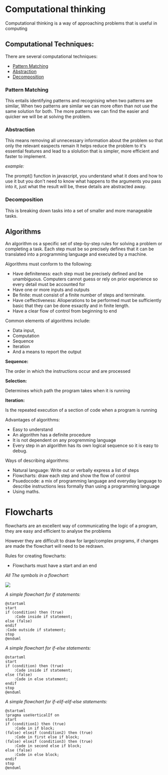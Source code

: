 # Computational thinking

Computational thinking is a way of approaching problems that is useful in computing

## Computational Techniques:

There are several computational techniques:

 * [Pattern Matching](./#pattern-matching)
 * [Abstraction](./#abstraction)
 * [Decomposition](./#decomposition)

### Pattern Matching
This entails identifying patterns and recognising when two patterns are similar,
When two patterns are similar we can more often than not use the same solution for both.
The more patterns we can find the easier and quicker we will be at solving the problem.


### Abstraction
This means removing all unnecessary information about the problem so that only the relevant easpects remain
It helps reduce the problem to it's essential features and lead to a slolution that is simpler, more efficient and faster to implement.

*example:*

The prompt() function in javascript, you understand what it does and how to use it
but you don't need to know what happens to the arguments you pass into it, just what the result will be,
these details are abstracted away.

### Decomposition  
This is breaking down tasks into a set of smaller and more manageable tasks.

## Algorithms
An algorithm os a specific set of step-by-step rules for solving a problem or completing a task.
Each step must be so precisely defines that it can be translated into a programming language and executed by a machine.

Algorithms must conform to the following:

 * Have definiteness: each step must be precisely defined and be unambiguous. Computers cannot guess or rely on prior experience so every detail must be accounted for
 * Have one or more inputs and outputs
 * Be finite: must consist of a finite number of steps and terminate.
 * Have ceffectiveness: Alloperations to be performed must be sufficiently basic that they can be done esxactly and in finite length.
 * Have a clear flow  of control from beginning to end

Common elements of algorithms include:
 * Data input,
 * Computation
 * Sequence
 * Iteration
 * And a means to report the output

**Sequence:**

The order in which the instructions occur and are processed

**Selection:**

Determines which path the program takes when it is running

**Iteration:**

Is the repeated execution of a section of code when a program is running



Advantages of algorithms:
 * Easy to understand
 * An algorithm has a definite procedure
 * It is not dependent on any progremming language
 * Every step in an algorithm has its own logical sequence so it is easy to debug.

Ways of describing algorithms:
 * Natural language: Write out or verbally express a list of steps
 * Flowcharts: draw each step and show the flow of control
 * Psuedocode: a mix of programming language and everyday language to describe instructions less formally than using a programming language
 * Using maths.

# Flowcharts

flowcharts are an excellent way of communicating the logic of a program, they are easy and efficient to analyse the problems 

However they are difficult to draw for large/complex programs, if changes are made the  flowchart will need to be redrawn.

Rules for creating flowcharts:

 * Flowcharts must have a start and an end

*All The symbols in a flowchart:*

![](https://wcs.smartdraw.com/flowchart/img/basic-symbols-table.jpg?bn=15100111857)

*A simple flowchart for if statements:*

```puml
@startuml
start
if (condition) then (true)
    :Code inside if statement;
else (false)
endif
:Code outside if statement;
stop
@enduml
```

*A simple flowchart for if-else statements:*
```puml
@startuml
start
if (condition) then (true)
    :Code inside if statement;
else (false)
    :Code in else statement;
endif
stop
@enduml
```

*A simple flowchart for if-elif-elif-else statements:*
```puml
@startuml
!pragma useVerticalIf on
start
if (condition1) then (true)
    :Code in if block;
(false) elseif (condition2) then (true)
    :Code in first else if block;
(false) elseif (condition3) then (true)
    :Code in second else if block;
else (false)
    :Code in else block;
endif
stop
@enduml
```



